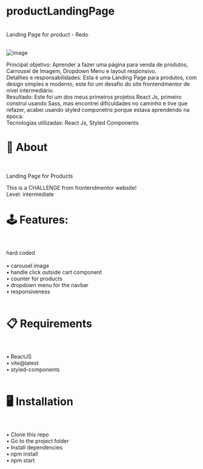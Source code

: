 # productLandingPage
<br>
Landing Page for product - Redo <br> <br>

![image](https://github.com/caumaria/productLandingPage/assets/88352423/fbde7409-6f87-43ec-8ba4-88bd12d545b1)

Principal objetivo: Aprender a fazer uma página para venda de produtos, Carrousel de Imagem, Dropdown Menu e layout responsivo.<br>
Detalhes e responsabilidades: Esta é uma Landing Page para produtos, com design simples e moderno, este foi um desafio do site frontendmentor de nível intermediário.<br>
Resultado: Este foi um dos meus primeiros projetos React Js, primeiro construí usando Sass, mas encontrei dificuldades no caminho e tive que refazer, acabei usando styled componetns porque estava aprendendo na época.<br>
Tecnologias utilizadas: React Js, Styled Components<br>

# 🧠 About

<br>

Landing Page for Products

This is a CHALLENGE from frontendmentor website! <br>
Level: intermediate <br>

# 🕹️ Features:

<br>

hard coded<br>
<br>
• carousel image<br>
• handle click outside cart component<br>
• counter for products<br>
• dropdown menu for the navbar<br>
• responsiveness<br>
 <br>
# 📋 Requirements

<br>

• ReactJS<br>
• vite@latest<br>
• styled-components<br>
<br>

# 🖥️ Installation

<br>

• Clone this repo<br>
• Go to the project folder<br>
• Install dependencies<br>
• npm install<br>
• npm start<br>
